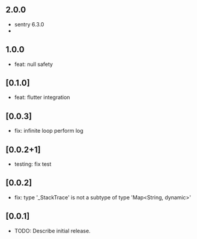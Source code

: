 ## 2.0.0

- sentry 6.3.0
- 
## 1.0.0

- feat: null safety

## [0.1.0]

- feat: flutter integration

## [0.0.3]

- fix: infinite loop perform log

## [0.0.2+1]

- testing: fix test

## [0.0.2]

* fix: type '_StackTrace' is not a subtype of type 'Map<String, dynamic>'

## [0.0.1]

* TODO: Describe initial release.
